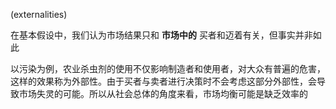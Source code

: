 (externalities)

在基本假设中，我们认为市场结果只和 **市场中的** 买者和迈着有关，但事实并非如此

以污染为例，农业杀虫剂的使用不仅影响制造者和使用者，对大众有普遍的危害，这样的效果称为外部性。由于买者与卖者进行决策时不会考虑这部分外部性，会导致市场失灵的可能。所以从社会总体的角度来看，市场均衡可能是缺乏效率的

